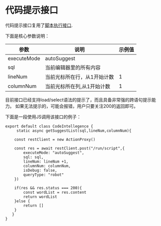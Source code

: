 # 代码提示接口

代码提示接口复用了[脚本执行接口](http://docs.mlsql.tech/mlsql-console/api/run-script.html).

下面是核心参数说明：

| 参数 | 说明 | 示例值 |
|----|----|-----|
|executeMode|autoSuggest| |
|sql|当前编辑器里的所有内容| |
|lineNum|当前光标所在行，从1开始计数| 1 |
|columnNum| 当前光标所在列,从1开始计数| 1 |

目前接口已经支持load/select语法的提示了，而且具备非常强的跨语句提示能力。
如果无法提示的，可能会报错，用户只要关注200的返回即可。

下面是一段使用JS调用该接口的例子：

```
export default class CodeIntellegence {
     static async getSuggestList(sql,lineNum,columnNum){

    const restClient = new ActionProxy()

    const res = await restClient.post("/run/script",{
        executeMode: "autoSuggest",
        sql: sql,
        lineNum: lineNum +1,
        columnNum: columnNum,
        isDebug: false,
        queryType: "robot"
    })

    if(res && res.status === 200){
        const wordList = res.content
        return wordList
    }else {
        return []
    }
   }
}
```